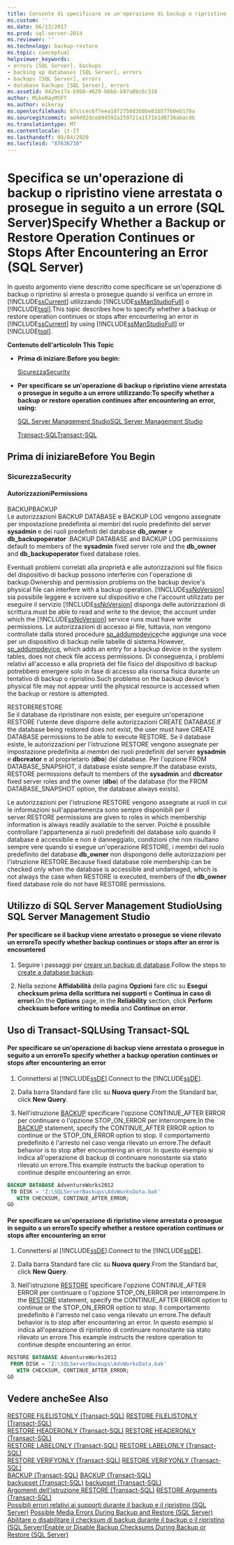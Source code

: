```yaml
---
title: Consente di specificare se un'operazione di backup o ripristino viene arrestata o prosegue in seguito a un errore (SQL Server) | Microsoft Docs
ms.custom: ''
ms.date: 06/13/2017
ms.prod: sql-server-2014
ms.reviewer: ''
ms.technology: backup-restore
ms.topic: conceptual
helpviewer_keywords:
- errors [SQL Server], backups
- backing up databases [SQL Server], errors
- backups [SQL Server], errors
- database backups [SQL Server], errors
ms.assetid: 042be17a-b9b0-4629-b6bb-b87a8bc6c316
author: MikeRayMSFT
ms.author: mikeray
ms.openlocfilehash: 87cccec6f7eea18f2750d3b0be81b577b0eb170a
ms.sourcegitcommit: ad4d92dce894592a259721a1571b1d8736abacdb
ms.translationtype: MT
ms.contentlocale: it-IT
ms.lasthandoff: 08/04/2020
ms.locfileid: "87636730"
---
```

# <a name="specify-whether-a-backup-or-restore-operation-continues-or-stops-after-encountering-an-error-sql-server"></a><span data-ttu-id="8dccf-102">Specifica se un'operazione di backup o ripristino viene arrestata o prosegue in seguito a un errore (SQL Server)</span><span class="sxs-lookup"><span data-stu-id="8dccf-102">Specify Whether a Backup or Restore Operation Continues or Stops After Encountering an Error (SQL Server)</span></span>
  <span data-ttu-id="8dccf-103">In questo argomento viene descritto come specificare se un'operazione di backup o ripristino si arresta o prosegue quando si verifica un errore in [!INCLUDE[ssCurrent](../../includes/sscurrent-md.md)] utilizzando [!INCLUDE[ssManStudioFull](../../includes/ssmanstudiofull-md.md)] o [!INCLUDE[tsql](../../includes/tsql-md.md)].</span><span class="sxs-lookup"><span data-stu-id="8dccf-103">This topic describes how to specify whether a backup or restore operation continues or stops after encountering an error in [!INCLUDE[ssCurrent](../../includes/sscurrent-md.md)] by using [!INCLUDE[ssManStudioFull](../../includes/ssmanstudiofull-md.md)] or [!INCLUDE[tsql](../../includes/tsql-md.md)].</span></span>  
  
 <span data-ttu-id="8dccf-104">**Contenuto dell'articolo**</span><span class="sxs-lookup"><span data-stu-id="8dccf-104">**In This Topic**</span></span>  
  
-   <span data-ttu-id="8dccf-105">**Prima di iniziare:**</span><span class="sxs-lookup"><span data-stu-id="8dccf-105">**Before you begin:**</span></span>  
  
     [<span data-ttu-id="8dccf-106">Sicurezza</span><span class="sxs-lookup"><span data-stu-id="8dccf-106">Security</span></span>](#Security)  
  
-   <span data-ttu-id="8dccf-107">**Per specificare se un'operazione di backup o ripristino viene arrestata o prosegue in seguito a un errore utilizzando:**</span><span class="sxs-lookup"><span data-stu-id="8dccf-107">**To specify whether a backup or restore operation continues after encountering an error, using:**</span></span>  
  
     [<span data-ttu-id="8dccf-108">SQL Server Management Studio</span><span class="sxs-lookup"><span data-stu-id="8dccf-108">SQL Server Management Studio</span></span>](#SSMSProcedure)  
  
     [<span data-ttu-id="8dccf-109">Transact-SQL</span><span class="sxs-lookup"><span data-stu-id="8dccf-109">Transact-SQL</span></span>](#TsqlProcedure)  
  
##  <a name="before-you-begin"></a><a name="BeforeYouBegin"></a> <span data-ttu-id="8dccf-110">Prima di iniziare</span><span class="sxs-lookup"><span data-stu-id="8dccf-110">Before You Begin</span></span>  
  
###  <a name="security"></a><a name="Security"></a> <span data-ttu-id="8dccf-111">Sicurezza</span><span class="sxs-lookup"><span data-stu-id="8dccf-111">Security</span></span>  
  
####  <a name="permissions"></a><a name="Permissions"></a> <span data-ttu-id="8dccf-112">Autorizzazioni</span><span class="sxs-lookup"><span data-stu-id="8dccf-112">Permissions</span></span>  
 <span data-ttu-id="8dccf-113">BACKUP</span><span class="sxs-lookup"><span data-stu-id="8dccf-113">BACKUP</span></span>  
 <span data-ttu-id="8dccf-114">Le autorizzazioni BACKUP DATABASE e BACKUP LOG vengono assegnate per impostazione predefinita ai membri del ruolo predefinito del server **sysadmin** e dei ruoli predefiniti del database **db_owner** e **db_backupoperator** .</span><span class="sxs-lookup"><span data-stu-id="8dccf-114">BACKUP DATABASE and BACKUP LOG permissions default to members of the **sysadmin** fixed server role and the **db_owner** and **db_backupoperator** fixed database roles.</span></span>  
  
 <span data-ttu-id="8dccf-115">Eventuali problemi correlati alla proprietà e alle autorizzazioni sul file fisico del dispositivo di backup possono interferire con l'operazione di backup.</span><span class="sxs-lookup"><span data-stu-id="8dccf-115">Ownership and permission problems on the backup device's physical file can interfere with a backup operation.</span></span> [!INCLUDE[ssNoVersion](../../includes/ssnoversion-md.md)] <span data-ttu-id="8dccf-116">sia possibile leggere e scrivere sul dispositivo e che l'account utilizzato per eseguire il servizio [!INCLUDE[ssNoVersion](../../includes/ssnoversion-md.md)] disponga delle autorizzazioni di scrittura.</span><span class="sxs-lookup"><span data-stu-id="8dccf-116">must be able to read and write to the device; the account under which the [!INCLUDE[ssNoVersion](../../includes/ssnoversion-md.md)] service runs must have write permissions.</span></span> <span data-ttu-id="8dccf-117">Le autorizzazioni di accesso ai file, tuttavia, non vengono controllate dalla stored procedure [sp_addumpdevice](/sql/relational-databases/system-stored-procedures/sp-addumpdevice-transact-sql)che aggiunge una voce per un dispositivo di backup nelle tabelle di sistema.</span><span class="sxs-lookup"><span data-stu-id="8dccf-117">However, [sp_addumpdevice](/sql/relational-databases/system-stored-procedures/sp-addumpdevice-transact-sql), which adds an entry for a backup device in the system tables, does not check file access permissions.</span></span> <span data-ttu-id="8dccf-118">Di conseguenza, i problemi relativi all'accesso e alla proprietà del file fisico del dispositivo di backup potrebbero emergere solo in fase di accesso alla risorsa fisica durante un tentativo di backup o ripristino.</span><span class="sxs-lookup"><span data-stu-id="8dccf-118">Such problems on the backup device's physical file may not appear until the physical resource is accessed when the backup or restore is attempted.</span></span>  
  
 <span data-ttu-id="8dccf-119">RESTORE</span><span class="sxs-lookup"><span data-stu-id="8dccf-119">RESTORE</span></span>  
 <span data-ttu-id="8dccf-120">Se il database da ripristinare non esiste, per eseguire un'operazione RESTORE l'utente deve disporre delle autorizzazioni CREATE DATABASE.</span><span class="sxs-lookup"><span data-stu-id="8dccf-120">If the database being restored does not exist, the user must have CREATE DATABASE permissions to be able to execute RESTORE.</span></span> <span data-ttu-id="8dccf-121">Se il database esiste, le autorizzazioni per l'istruzione RESTORE vengono assegnate per impostazione predefinita ai membri dei ruoli predefiniti del server **sysadmin** e **dbcreator** e al proprietario (**dbo**) del database. Per l'opzione FROM DATABASE_SNAPSHOT, il database esiste sempre.</span><span class="sxs-lookup"><span data-stu-id="8dccf-121">If the database exists, RESTORE permissions default to members of the **sysadmin** and **dbcreator** fixed server roles and the owner (**dbo**) of the database (for the FROM DATABASE_SNAPSHOT option, the database always exists).</span></span>  
  
 <span data-ttu-id="8dccf-122">Le autorizzazioni per l'istruzione RESTORE vengono assegnate ai ruoli in cui le informazioni sull'appartenenza sono sempre disponibili per il server.</span><span class="sxs-lookup"><span data-stu-id="8dccf-122">RESTORE permissions are given to roles in which membership information is always readily available to the server.</span></span> <span data-ttu-id="8dccf-123">Poiché è possibile controllare l'appartenenza ai ruoli predefiniti del database solo quando il database è accessibile e non è danneggiato, condizioni che non risultano sempre vere quando si esegue un'operazione RESTORE, i membri del ruolo predefinito del database **db_owner** non dispongono delle autorizzazioni per l'istruzione RESTORE.</span><span class="sxs-lookup"><span data-stu-id="8dccf-123">Because fixed database role membership can be checked only when the database is accessible and undamaged, which is not always the case when RESTORE is executed, members of the **db_owner** fixed database role do not have RESTORE permissions.</span></span>  
  
##  <a name="using-sql-server-management-studio"></a><a name="SSMSProcedure"></a> <span data-ttu-id="8dccf-124">Utilizzo di SQL Server Management Studio</span><span class="sxs-lookup"><span data-stu-id="8dccf-124">Using SQL Server Management Studio</span></span>  
  
#### <a name="to-specify-whether-backup-continues-or-stops-after-an-error-is-encountered"></a><span data-ttu-id="8dccf-125">Per specificare se il backup viene arrestato o prosegue se viene rilevato un errore</span><span class="sxs-lookup"><span data-stu-id="8dccf-125">To specify whether backup continues or stops after an error is encountered</span></span>  
  
1.  <span data-ttu-id="8dccf-126">Seguire i passaggi per [creare un backup di database](create-a-full-database-backup-sql-server.md).</span><span class="sxs-lookup"><span data-stu-id="8dccf-126">Follow the steps to [create a database backup](create-a-full-database-backup-sql-server.md).</span></span>  
  
2.  <span data-ttu-id="8dccf-127">Nella sezione **Affidabilità** della pagina **Opzioni** fare clic su **Esegui checksum prima della scrittura nei supporti** e **Continua in caso di errori**.</span><span class="sxs-lookup"><span data-stu-id="8dccf-127">On the **Options** page, in the **Reliability** section, click **Perform checksum before writing to media** and **Continue on error**.</span></span>  
  
##  <a name="using-transact-sql"></a><a name="TsqlProcedure"></a> <span data-ttu-id="8dccf-128">Uso di Transact-SQL</span><span class="sxs-lookup"><span data-stu-id="8dccf-128">Using Transact-SQL</span></span>  
  
#### <a name="to-specify-whether-a-backup-operation-continues-or-stops-after-encountering-an-error"></a><span data-ttu-id="8dccf-129">Per specificare se un'operazione di backup viene arrestata o prosegue in seguito a un errore</span><span class="sxs-lookup"><span data-stu-id="8dccf-129">To specify whether a backup operation continues or stops after encountering an error</span></span>  
  
1.  <span data-ttu-id="8dccf-130">Connettersi al [!INCLUDE[ssDE](../../../includes/ssde-md.md)].</span><span class="sxs-lookup"><span data-stu-id="8dccf-130">Connect to the [!INCLUDE[ssDE](../../../includes/ssde-md.md)].</span></span>  
  
2.  <span data-ttu-id="8dccf-131">Dalla barra Standard fare clic su **Nuova query**.</span><span class="sxs-lookup"><span data-stu-id="8dccf-131">From the Standard bar, click **New Query**.</span></span>  
  
3.  <span data-ttu-id="8dccf-132">Nell'istruzione [BACKUP](/sql/t-sql/statements/backup-transact-sql) specificare l'opzione CONTINUE_AFTER ERROR per continuare o l'opzione STOP_ON_ERROR per interrompere.</span><span class="sxs-lookup"><span data-stu-id="8dccf-132">In the [BACKUP](/sql/t-sql/statements/backup-transact-sql) statement, specify the CONTINUE_AFTER ERROR option to continue or the STOP_ON_ERROR option to stop.</span></span> <span data-ttu-id="8dccf-133">Il comportamento predefinito è l'arresto nel caso venga rilevato un errore.</span><span class="sxs-lookup"><span data-stu-id="8dccf-133">The default behavior is to stop after encountering an error.</span></span> <span data-ttu-id="8dccf-134">In questo esempio si indica all'operazione di backup di continuare nonostante sia stato rilevato un errore.</span><span class="sxs-lookup"><span data-stu-id="8dccf-134">This example instructs the backup operation to continue despite encountering an error.</span></span>  
  
```sql  
BACKUP DATABASE AdventureWorks2012   
 TO DISK = 'Z:\SQLServerBackups\AdvWorksData.bak'  
   WITH CHECKSUM, CONTINUE_AFTER_ERROR;  
GO  
```  
  
#### <a name="to-specify-whether-a-restore-operation-continues-or-stops-after-encountering-an-error"></a><span data-ttu-id="8dccf-135">Per specificare se un'operazione di ripristino viene arrestata o prosegue in seguito a un errore</span><span class="sxs-lookup"><span data-stu-id="8dccf-135">To specify whether a restore operation continues or stops after encountering an error</span></span>  
  
1.  <span data-ttu-id="8dccf-136">Connettersi al [!INCLUDE[ssDE](../../../includes/ssde-md.md)].</span><span class="sxs-lookup"><span data-stu-id="8dccf-136">Connect to the [!INCLUDE[ssDE](../../../includes/ssde-md.md)].</span></span>  
  
2.  <span data-ttu-id="8dccf-137">Dalla barra Standard fare clic su **Nuova query**.</span><span class="sxs-lookup"><span data-stu-id="8dccf-137">From the Standard bar, click **New Query**.</span></span>  
  
3.  <span data-ttu-id="8dccf-138">Nell'istruzione [RESTORE](/sql/t-sql/statements/restore-statements-transact-sql) specificare l'opzione CONTINUE_AFTER ERROR per continuare o l'opzione STOP_ON_ERROR per interrompere.</span><span class="sxs-lookup"><span data-stu-id="8dccf-138">In the [RESTORE](/sql/t-sql/statements/restore-statements-transact-sql) statement, specify the CONTINUE_AFTER ERROR option to continue or the STOP_ON_ERROR option to stop.</span></span> <span data-ttu-id="8dccf-139">Il comportamento predefinito è l'arresto nel caso venga rilevato un errore.</span><span class="sxs-lookup"><span data-stu-id="8dccf-139">The default behavior is to stop after encountering an error.</span></span> <span data-ttu-id="8dccf-140">In questo esempio si indica all'operazione di ripristino di continuare nonostante sia stato rilevato un errore.</span><span class="sxs-lookup"><span data-stu-id="8dccf-140">This example instructs the restore operation to continue despite encountering an error.</span></span>  
  
```sql  
RESTORE DATABASE AdventureWorks2012   
 FROM DISK = 'Z:\SQLServerBackups\AdvWorksData.bak'   
   WITH CHECKSUM, CONTINUE_AFTER_ERROR;  
GO  
```  
  
## <a name="see-also"></a><span data-ttu-id="8dccf-141">Vedere anche</span><span class="sxs-lookup"><span data-stu-id="8dccf-141">See Also</span></span>  
 <span data-ttu-id="8dccf-142">[RESTORE FILELISTONLY &#40;Transact-SQL&#41;](/sql/t-sql/statements/restore-statements-filelistonly-transact-sql) </span><span class="sxs-lookup"><span data-stu-id="8dccf-142">[RESTORE FILELISTONLY &#40;Transact-SQL&#41;](/sql/t-sql/statements/restore-statements-filelistonly-transact-sql) </span></span>  
 <span data-ttu-id="8dccf-143">[RESTORE HEADERONLY &#40;Transact-SQL&#41;](/sql/t-sql/statements/restore-statements-headeronly-transact-sql) </span><span class="sxs-lookup"><span data-stu-id="8dccf-143">[RESTORE HEADERONLY &#40;Transact-SQL&#41;](/sql/t-sql/statements/restore-statements-headeronly-transact-sql) </span></span>  
 <span data-ttu-id="8dccf-144">[RESTORE LABELONLY &#40;Transact-SQL&#41;](/sql/t-sql/statements/restore-statements-labelonly-transact-sql) </span><span class="sxs-lookup"><span data-stu-id="8dccf-144">[RESTORE LABELONLY &#40;Transact-SQL&#41;](/sql/t-sql/statements/restore-statements-labelonly-transact-sql) </span></span>  
 <span data-ttu-id="8dccf-145">[RESTORE VERIFYONLY &#40;Transact-SQL&#41;](/sql/t-sql/statements/restore-statements-verifyonly-transact-sql) </span><span class="sxs-lookup"><span data-stu-id="8dccf-145">[RESTORE VERIFYONLY &#40;Transact-SQL&#41;](/sql/t-sql/statements/restore-statements-verifyonly-transact-sql) </span></span>  
 <span data-ttu-id="8dccf-146">[BACKUP &#40;Transact-SQL&#41;](/sql/t-sql/statements/backup-transact-sql) </span><span class="sxs-lookup"><span data-stu-id="8dccf-146">[BACKUP &#40;Transact-SQL&#41;](/sql/t-sql/statements/backup-transact-sql) </span></span>  
 <span data-ttu-id="8dccf-147">[backupset &#40;Transact-SQL&#41;](/sql/relational-databases/system-tables/backupset-transact-sql) </span><span class="sxs-lookup"><span data-stu-id="8dccf-147">[backupset &#40;Transact-SQL&#41;](/sql/relational-databases/system-tables/backupset-transact-sql) </span></span>  
 <span data-ttu-id="8dccf-148">[Argomenti dell'istruzione RESTORE &#40;Transact-SQL&#41;](/sql/t-sql/statements/restore-statements-arguments-transact-sql) </span><span class="sxs-lookup"><span data-stu-id="8dccf-148">[RESTORE Arguments &#40;Transact-SQL&#41;](/sql/t-sql/statements/restore-statements-arguments-transact-sql) </span></span>  
 <span data-ttu-id="8dccf-149">[Possibili errori relativi ai supporti durante il backup e il ripristino &#40;SQL Server&#41;](possible-media-errors-during-backup-and-restore-sql-server.md) </span><span class="sxs-lookup"><span data-stu-id="8dccf-149">[Possible Media Errors During Backup and Restore &#40;SQL Server&#41;](possible-media-errors-during-backup-and-restore-sql-server.md) </span></span>  
 [<span data-ttu-id="8dccf-150">Abilitare o disabilitare il checksum di backup durante il backup o il ripristino &#40;SQL Server&#41;</span><span class="sxs-lookup"><span data-stu-id="8dccf-150">Enable or Disable Backup Checksums During Backup or Restore &#40;SQL Server&#41;</span></span>](enable-or-disable-backup-checksums-during-backup-or-restore-sql-server.md)  
  
  
